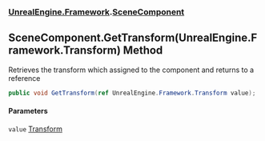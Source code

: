 ### [UnrealEngine.Framework](./UnrealEngine-Framework.md 'UnrealEngine.Framework').[SceneComponent](./SceneComponent.md 'UnrealEngine.Framework.SceneComponent')
## SceneComponent.GetTransform(UnrealEngine.Framework.Transform) Method
Retrieves the transform which assigned to the component and returns to a reference  
```csharp
public void GetTransform(ref UnrealEngine.Framework.Transform value);
```
#### Parameters
<a name='UnrealEngine-Framework-SceneComponent-GetTransform(UnrealEngine-Framework-Transform)-value'></a>
`value` [Transform](./Transform.md 'UnrealEngine.Framework.Transform')  
  
